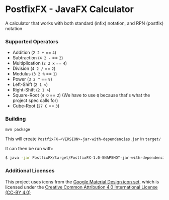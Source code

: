 # PostfixFX - JavaFX Calculator
A calculator that works with both standard (infix) notation, and RPN (postfix) notation

### Supported Operators
* Addition (`2 2 +` == `4`)
* Subtraction (`4 2 -` == `2`)
* Multiplication (`2 2 x` == `4`)
* Division (`4 2 /` == `2`)
* Modulus (`3 2 %` == `1`)
* Power (`3 2 ^` == `9`)
* Left-Shift (`2 1 <`)
* Right-Shift (`2 1 >`)
* Square-Root (`4 Q` == `2`) (We have to use `Q` because that's what the project spec calls for)
* Cube-Root (`27 C` == `3`)

### Building
```bash
mvn package
```

This will create `PostfixFX-<VERSION>-jar-with-dependencies.jar` in `target/`

It can then be run with:

```bash
$ java -jar PostfixFX/target/PostfixFX-1.0-SNAPSHOT-jar-with-dependencies.jar
```

### Additional Licenses
This project uses icons from the [Google Material Design icon set](https://github.com/google/material-design-icons/), which is licensed under the [Creative Common Attribution 4.0 International License (CC-BY 4.0)](http://creativecommons.org/licenses/by/4.0/)
